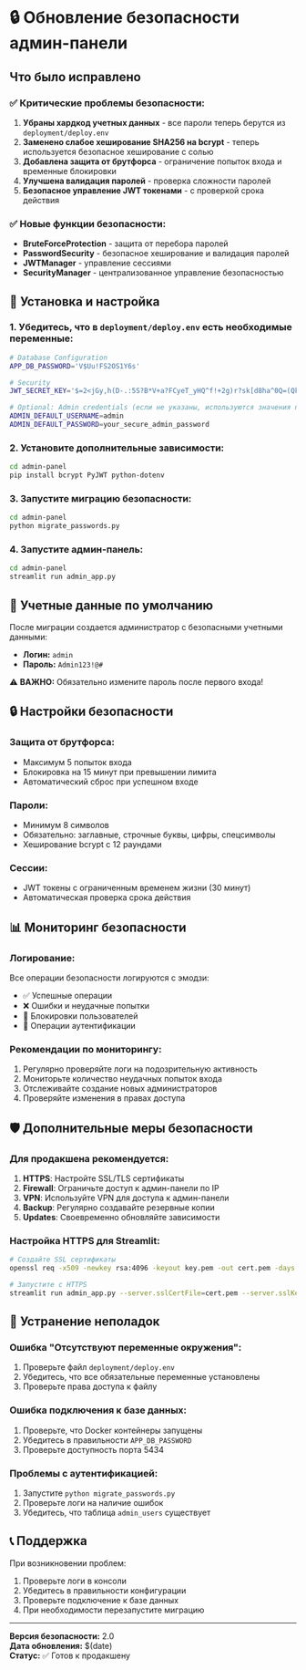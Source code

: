 # 🔒 Обновление безопасности админ-панели

## Что было исправлено

### ✅ Критические проблемы безопасности:

1. **Убраны хардкод учетных данных** - все пароли теперь берутся из `deployment/deploy.env`
2. **Заменено слабое хеширование SHA256 на bcrypt** - теперь используется безопасное хеширование с солью
3. **Добавлена защита от брутфорса** - ограничение попыток входа и временные блокировки
4. **Улучшена валидация паролей** - проверка сложности паролей
5. **Безопасное управление JWT токенами** - с проверкой срока действия

### ✅ Новые функции безопасности:

- **BruteForceProtection** - защита от перебора паролей
- **PasswordSecurity** - безопасное хеширование и валидация паролей
- **JWTManager** - управление сессиями
- **SecurityManager** - централизованное управление безопасностью

## 🚀 Установка и настройка

### 1. Убедитесь, что в `deployment/deploy.env` есть необходимые переменные:

```bash
# Database Configuration
APP_DB_PASSWORD='V$Uu!FS2OS1Y6s'

# Security
JWT_SECRET_KEY='$=2<jGy,h(D-.:5S?B*V+a?FCyeT_yHQ^f!+2g)r?sk[d8ha^0Q=(Qktx?oyg8%z'

# Optional: Admin credentials (если не указаны, используются значения по умолчанию)
ADMIN_DEFAULT_USERNAME=admin
ADMIN_DEFAULT_PASSWORD=your_secure_admin_password
```

### 2. Установите дополнительные зависимости:

```bash
cd admin-panel
pip install bcrypt PyJWT python-dotenv
```

### 3. Запустите миграцию безопасности:

```bash
cd admin-panel
python migrate_passwords.py
```

### 4. Запустите админ-панель:

```bash
cd admin-panel
streamlit run admin_app.py
```

## 🔑 Учетные данные по умолчанию

После миграции создается администратор с безопасными учетными данными:

- **Логин:** `admin`
- **Пароль:** `Admin123!@#`

⚠️ **ВАЖНО:** Обязательно измените пароль после первого входа!

## 🔒 Настройки безопасности

### Защита от брутфорса:
- Максимум 5 попыток входа
- Блокировка на 15 минут при превышении лимита
- Автоматический сброс при успешном входе

### Пароли:
- Минимум 8 символов
- Обязательно: заглавные, строчные буквы, цифры, спецсимволы
- Хеширование bcrypt с 12 раундами

### Сессии:
- JWT токены с ограниченным временем жизни (30 минут)
- Автоматическая проверка срока действия

## 📊 Мониторинг безопасности

### Логирование:
Все операции безопасности логируются с эмодзи:
- ✅ Успешные операции
- ❌ Ошибки и неудачные попытки
- 🚫 Блокировки пользователей
- 🔐 Операции аутентификации

### Рекомендации по мониторингу:
1. Регулярно проверяйте логи на подозрительную активность
2. Мониторьте количество неудачных попыток входа
3. Отслеживайте создание новых администраторов
4. Проверяйте изменения в правах доступа

## 🛡️ Дополнительные меры безопасности

### Для продакшена рекомендуется:

1. **HTTPS**: Настройте SSL/TLS сертификаты
2. **Firewall**: Ограничьте доступ к админ-панели по IP
3. **VPN**: Используйте VPN для доступа к админ-панели
4. **Backup**: Регулярно создавайте резервные копии
5. **Updates**: Своевременно обновляйте зависимости

### Настройка HTTPS для Streamlit:

```bash
# Создайте SSL сертификаты
openssl req -x509 -newkey rsa:4096 -keyout key.pem -out cert.pem -days 365 -nodes

# Запустите с HTTPS
streamlit run admin_app.py --server.sslCertFile=cert.pem --server.sslKeyFile=key.pem
```

## 🔧 Устранение неполадок

### Ошибка "Отсутствуют переменные окружения":
1. Проверьте файл `deployment/deploy.env`
2. Убедитесь, что все обязательные переменные установлены
3. Проверьте права доступа к файлу

### Ошибка подключения к базе данных:
1. Проверьте, что Docker контейнеры запущены
2. Убедитесь в правильности `APP_DB_PASSWORD`
3. Проверьте доступность порта 5434

### Проблемы с аутентификацией:
1. Запустите `python migrate_passwords.py`
2. Проверьте логи на наличие ошибок
3. Убедитесь, что таблица `admin_users` существует

## 📞 Поддержка

При возникновении проблем:
1. Проверьте логи в консоли
2. Убедитесь в правильности конфигурации
3. Проверьте подключение к базе данных
4. При необходимости перезапустите миграцию

---

**Версия безопасности:** 2.0  
**Дата обновления:** $(date)  
**Статус:** ✅ Готов к продакшену
